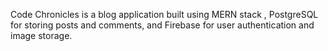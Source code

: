 Code Chronicles is a blog application built using MERN stack , PostgreSQL for storing posts and comments, and Firebase for user authentication and image storage.
